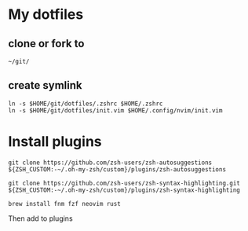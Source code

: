 # My dotfiles

## clone or fork to

```
~/git/
```

## create symlink

```
ln -s $HOME/git/dotfiles/.zshrc $HOME/.zshrc
ln -s $HOME/git/dotfiles/init.vim $HOME/.config/nvim/init.vim
```

# Install plugins

```
git clone https://github.com/zsh-users/zsh-autosuggestions ${ZSH_CUSTOM:-~/.oh-my-zsh/custom}/plugins/zsh-autosuggestions
```

```
git clone https://github.com/zsh-users/zsh-syntax-highlighting.git ${ZSH_CUSTOM:-~/.oh-my-zsh/custom}/plugins/zsh-syntax-highlighting
```

```
brew install fnm fzf neovim rust
```

Then add to plugins
